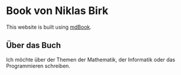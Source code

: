 # Book von Niklas Birk
This website is built using [mdBook](https://crates.io/crates/mdbook).

## Über das Buch
Ich möchte über der Themen der Mathematik, der Informatik oder das Programmieren schreiben.
